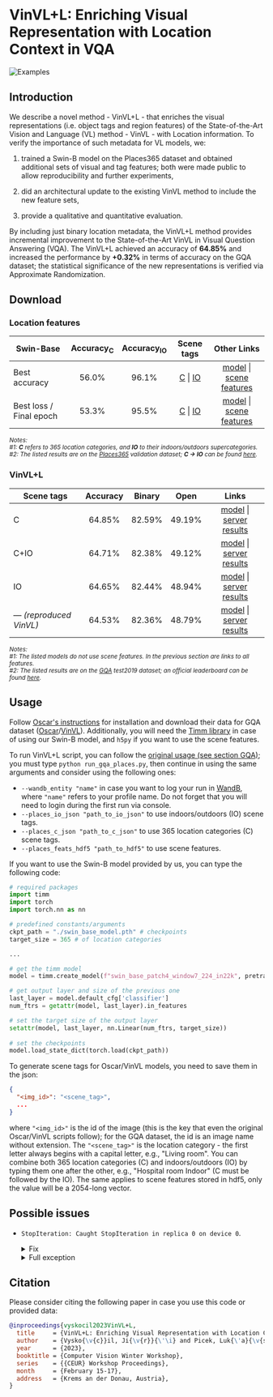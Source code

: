 # VinVL+L: Enriching Visual Representation with Location Context in VQA
![Examples](./docs/intro.gif)

## Introduction
We describe a novel method - VinVL+L - that enriches the visual representations (i.e. object tags and region features)
of the State-of-the-Art Vision and Language (VL) method - VinVL - with Location information. To verify the importance
of such metadata for VL models, we:

1. trained a Swin-B model on the Places365 dataset and obtained additional sets of visual and tag features; both were
made public to allow reproducibility and further experiments,

2. did an architectural update to the existing VinVL method to include the new feature sets,

3. provide a qualitative and quantitative evaluation.

By including just binary location metadata, the VinVL+L method provides incremental improvement to the State-of-the-Art
VinVL in Visual Question Answering (VQA). The VinVL+L achieved an accuracy of **64.85%** and increased the performance
by **+0.32%** in terms of accuracy on the GQA dataset; the statistical significance of the new representations is
verified via Approximate Randomization.

## Download
### Location features
<table>
    <thead>
        <th>Swin-Base</th>
        <th>Accuracy<sub>C</sub></th>
        <th>Accuracy<sub>IO</sub></th>
        <th>Scene tags</th>
        <th>Other Links</th>
    </thead>
    <tbody>
        <tr>
            <td>Best accuracy</td>
            <td align="center">56.0%</td>
            <td align="center">96.1%</td>
            <td align="center">
                <a href="https://drive.google.com/file/d/1KzmcIfWSThaaLlusKXPhEnm5i9jTvMiw">C</a> |
                <a href="https://drive.google.com/file/d/14LP4xXHr3Wg42iXr-1Sd77I81UIhmLVH">IO</a>
            </td>
            <td align="center">
                <a href="https://drive.google.com/file/d/19wLz7sDAYZ183D3Aiu5FsjRTuqhqzGDU">model</a> |
                <a href="https://drive.google.com/file/d/1pr5-5ZJfZNKt_Ilw6ToOS3580E-Igaj1">scene features</a>
            </td>
        </tr>
        <tr>
            <td>Best loss / Final epoch</td>
            <td align="center">53.3%</td>
            <td align="center">95.5%</td>
            <td align="center">
                <a href="https://drive.google.com/file/d/1XR6uMoMlDUaEvPYV5kfAeXRfUkKBijq8">C</a> |
                <a href="https://drive.google.com/file/d/1HH920NL_Ek5kLPFnNSj2NULH8_itLS0_">IO</a>
            </td>
            <td align="center">
                <a href="https://drive.google.com/file/d/1ZHnaFhJHZmyCN-98eojotFkHzBTn0HS1">model</a> |
                <a href="https://drive.google.com/file/d/1yIhZ65mPuuUQfr1nreFPggQqX4p6EXzL">scene features</a>
            </td>
        </tr>
    </tbody>
</table>

<sub>_Notes:_
<br/>
_#1: **C** refers to 365 location categories, and **IO** to their indoors/outdoors supercategories._
<br/>
_#2: The listed results are on the <a href="http://places2.csail.mit.edu/download.html">Places365</a> validation
     dataset; **C &rarr; IO** can be found
     <a href="https://docs.google.com/spreadsheets/d/1H7ADoEIGgbF_eXh9kcJjCs5j_r3VJwke4nebhkdzksg">here</a>._
</sub>

### VinVL+L

<table>
    <thead>
        <th>Scene tags</th>
        <th>Accuracy</th>
        <th>Binary</th>
        <th>Open</th>
        <th>Links</th>
    </thead>
    <tbody>
        <tr>
            <td>C</td>
            <td align="center">64.85%</td>
            <td align="center">82.59%</td>
            <td align="center">49.19%</td>
            <td align="center">
                <a href="https://drive.google.com/drive/folders/1A8rtOMPUXOyJ07-S_qEY4Xweo9Ygd_u9">model</a> |
                <a href="https://drive.google.com/file/d/1DcAdQ90s4Z2mgoGoIu-1ohKm58TSiSN3">server results</a>
            </td>
        </tr>
        <tr>
            <td>C+IO</td>
            <td align="center">64.71%</td>
            <td align="center">82.38%</td>
            <td align="center">49.12%</td>
            <td align="center">
                <a href="https://drive.google.com/drive/folders/1r6CKLseDVJEKrF2gJ3peJnYu6HYx-w0P">model</a> |
                <a href="https://drive.google.com/file/d/1m9WFq8l7uatCYQYBZajg0Q2ip0EnLZPF">server results</a>
            </td>
        </tr>
        <tr>
            <td>IO</td>
            <td align="center">64.65%</td>
            <td align="center">82.44%</td>
            <td align="center">48.94%</td>
            <td align="center">
                <a href="https://drive.google.com/drive/folders/1--kAAxFA-JRA0-l86rQAxgtaTUDgn5wN">model</a> |
                <a href="https://drive.google.com/file/d/1GdVyRzgqBEkvBf6SWxJZaRD29oTSqczY">server results</a>
            </td>
        </tr>
        <tr>
            <td>— <i>(reproduced VinVL)</i></td>
            <td align="center">64.53%</td>
            <td align="center">82.36%</td>
            <td align="center">48.79%</td>
            <td align="center">
                <a href="https://drive.google.com/drive/folders/1r01ruXXJXrJUCveXObqXMycRPo54jinw">model</a> |
                <a href="https://drive.google.com/file/d/1BZy5mQ_8pu9gmac6LSf4UYOnbLLyWIMH">server results</a>
            </td>
        </tr>
    </tbody>
</table>

<sub>_Notes:_
<br/>
_#1: The listed models do not use scene features. In the previous section are links to all features._
<br/>
_#2: The listed results are on the <a href="https://cs.stanford.edu/people/dorarad/gqa/about.html">GQA</a> test2019
     dataset; an official leaderboard can be found
     <a href="https://eval.ai/web/challenges/challenge-page/225/leaderboard/733/Accuracy">here</a>._
</sub>

## Usage

Follow [Oscar's instructions](https://github.com/microsoft/Oscar/blob/4788a7425cd0f9861ea80fed79528abbb72eb169/INSTALL.md)
for installation and download their data for GQA dataset
([Oscar](https://github.com/microsoft/Oscar/blob/4788a7425cd0f9861ea80fed79528abbb72eb169/DOWNLOAD.md#datasets)/[VinVL](https://github.com/microsoft/Oscar/blob/4788a7425cd0f9861ea80fed79528abbb72eb169//VinVL_DOWNLOAD.md#datasets)).
Additionally, you will need the [Timm library](https://github.com/rwightman/pytorch-image-models) in case of using our
Swin-B model, and `h5py` if you want to use the scene features.

To run VinVL+L script, you can follow the [original usage (see section GQA)](https://github.com/microsoft/Oscar/blob/4788a7425cd0f9861ea80fed79528abbb72eb169/VinVL_MODEL_ZOO.md#gqa);
you must type `python run_gqa_places.py`, then continue in using the same arguments and consider using the following
ones:
- `--wandb_entity "name"` in case you want to log your run in [WandB](https://wandb.ai/site), where `"name"` refers to
  your profile name. Do not forget that you will need to login during the first run via console.
- `--places_io_json "path_to_io_json"` to use indoors/outdoors (IO) scene tags.
- `--places_c_json "path_to_c_json"` to use 365 location categories (C) scene tags.
- `--places_feats_hdf5 "path_to_hdf5"` to use scene features.

If you want to use the Swin-B model provided by us, you can type the following code:

```python
# required packages
import timm
import torch
import torch.nn as nn

# predefined constants/arguments
ckpt_path = "./swin_base_model.pth" # checkpoints
target_size = 365 # of location categories

...

# get the timm model
model = timm.create_model(f"swin_base_patch4_window7_224_in22k", pretrained=True)

# get output layer and size of the previous one
last_layer = model.default_cfg['classifier']
num_ftrs = getattr(model, last_layer).in_features

# set the target size of the output layer
setattr(model, last_layer, nn.Linear(num_ftrs, target_size))
    
# set the checkpoints
model.load_state_dict(torch.load(ckpt_path))
```

To generate scene tags for Oscar/VinVL models, you need to save them in the json:
```json
{
  "<img_id>": "<scene_tag>",
  ...
}
```
where `"<img_id>"` is the id of the image (this is the key that even the original Oscar/VinVL scripts follow); for the
GQA dataset, the id is an image name without extension. The `"<scene_tag>"` is the location category - the first letter
always begins with a capital letter, e.g., "Living room". You can combine both 365 location categories (C) and
indoors/outdoors (IO) by typing them one after the other, e.g., "Hospital room Indoor" (C must be followed by the IO).
The same applies to scene features stored in hdf5, only the value will be a 2054-long vector.

## Possible issues

- `StopIteration: Caught StopIteration in replica 0 on device 0`.
  <details>
    <summary>Fix</summary>
    
    in [`./Oscar/oscar/modeling/modeling_bert.py`](https://github.com/microsoft/Oscar/blob/4788a7425cd0f9861ea80fed79528abbb72eb169/oscar/modeling/modeling_bert.py#L225) rewrite line 225 from:
    
    ```python
    extended_attention_mask = extended_attention_mask.to(dtype=next(self.parameters()).dtype) # fp16 compatibility
    ```
    to:
    ```python
    extended_attention_mask = extended_attention_mask.to(dtype=torch.float32) # fp16 compatibility
    ```
  </details>
    
  <details>
    <summary>Full exception</summary>
    
    ```commandline
    Traceback (most recent call last):
      File "run_gqa_places.py", line 1236, in <module>
        main()
      File "run_gqa_places.py", line 1154, in main
        global_step, tr_loss = train(args, train_dataset, eval_dataset, model, tokenizer)
      File "run_gqa_places.py", line 538, in train
        outputs = model(**inputs)
      File "/storage/brno2/home/vyskocj/.conda/envs/VinVL-g/lib/python3.7/site-packages/torch/nn/modules/module.py", line 1110, in _call_impl
        return forward_call(*input, **kwargs)
      File "/storage/brno2/home/vyskocj/.conda/envs/VinVL-g/lib/python3.7/site-packages/torch/nn/parallel/data_parallel.py", line 168, in forward
        outputs = self.parallel_apply(replicas, inputs, kwargs)
      File "/storage/brno2/home/vyskocj/.conda/envs/VinVL-g/lib/python3.7/site-packages/torch/nn/parallel/data_parallel.py", line 178, in parallel_apply
        return parallel_apply(replicas, inputs, kwargs, self.device_ids[:len(replicas)])
      File "/storage/brno2/home/vyskocj/.conda/envs/VinVL-g/lib/python3.7/site-packages/torch/nn/parallel/parallel_apply.py", line 86, in parallel_apply
        output.reraise()
      File "/storage/brno2/home/vyskocj/.conda/envs/VinVL-g/lib/python3.7/site-packages/torch/_utils.py", line 457, in reraise
        raise exception
    StopIteration: Caught StopIteration in replica 0 on device 0.
    Original Traceback (most recent call last):
      File "/storage/brno2/home/vyskocj/.conda/envs/VinVL-g/lib/python3.7/site-packages/torch/nn/parallel/parallel_apply.py", line 61, in _worker
        output = module(*input, **kwargs)
      File "/storage/brno2/home/vyskocj/.conda/envs/VinVL-g/lib/python3.7/site-packages/torch/nn/modules/module.py", line 1110, in _call_impl
        return forward_call(*input, **kwargs)
      File "./Oscar/oscar/modeling/modeling_bert.py", line 328, in forward
        attention_mask=attention_mask, head_mask=head_mask, img_feats=img_feats)
      File "/storage/brno2/home/vyskocj/.conda/envs/VinVL-g/lib/python3.7/site-packages/torch/nn/modules/module.py", line 1110, in _call_impl
        return forward_call(*input, **kwargs)
      File "./Oscar/oscar/modeling/modeling_bert.py", line 225, in forward
        extended_attention_mask = extended_attention_mask.to(dtype=next(self.parameters()).dtype) # fp16 compatibility
    StopIteration
    ```
  </details>

## Citation
Please consider citing the following paper in case you use this code or provided data:

```BibTeX
@inproceedings{vyskocil2023VinVL+L,
  title     = {VinVL+L: Enriching Visual Representation with Location Context in VQA},
  author    = {Vysko{\v{c}}il, Ji{\v{r}}{\'\i} and Picek, Luk{\'a}{\v{s}}},
  year      = {2023},
  booktitle = {Computer Vision Winter Workshop},
  series    = {{CEUR} Workshop Proceedings},
  month     = {February 15-17},
  address   = {Krems an der Donau, Austria},
}
```
